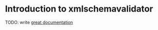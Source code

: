 # Introduction to xmlschemavalidator

TODO: write [great documentation](http://jacobian.org/writing/what-to-write/)
